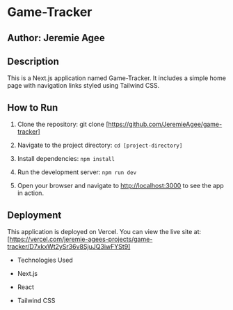 # Game-Tracker



## Author: Jeremie Agee



## Description 

 

This is a Next.js application named Game-Tracker. It includes a simple home page with navigation links styled using Tailwind CSS.



## How to Run



1. Clone the repository: git clone [https://github.com/JeremieAgee/game-tracker]

2. Navigate to the project directory: `cd [project-directory]`

3. Install dependencies: `npm install`

4. Run the development server: `npm run dev`

5. Open your browser and navigate to [http://localhost:3000](http://localhost:3000) to see the app in action.



## Deployment



This application is deployed on Vercel. You can view the live site at: [https://vercel.com/jeremie-agees-projects/game-tracker/D7xkxWt2ySr36v8SjuJQ3iwFYSt9]



- Technologies Used

- Next.js

- React

- Tailwind CSS
